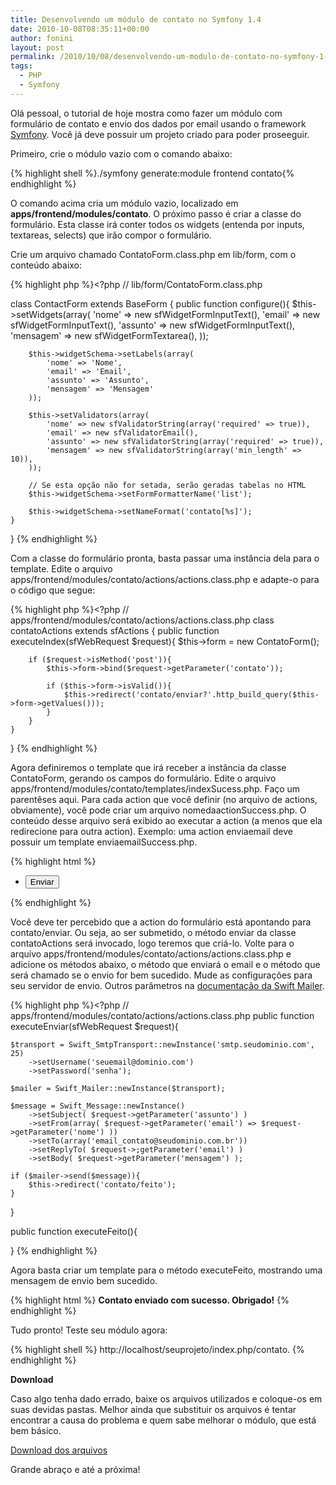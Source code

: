 ```yaml
---
title: Desenvolvendo um módulo de contato no Symfony 1.4
date: 2010-10-08T08:35:11+00:00
author: fonini
layout: post
permalink: /2010/10/08/desenvolvendo-um-modulo-de-contato-no-symfony-1-4/
tags:
  - PHP
  - Symfony
---
```

Olá pessoal, o tutorial de hoje mostra como fazer um módulo com formulário de contato e envio dos dados por email usando o framework [Symfony](http://www.symfony-project.org). Você já deve possuir um projeto criado para poder proseeguir.

Primeiro, crie o módulo vazio com o comando abaixo:

{% highlight shell %}./symfony generate:module frontend contato{% endhighlight %}

O comando acima cria um módulo vazio, localizado em **apps/frontend/modules/contato**.
O próximo passo é criar a classe do formulário. Esta classe irá conter todos os widgets (entenda por inputs, textareas, selects) que irão compor o formulário.

Crie um arquivo chamado ContatoForm.class.php em lib/form, com o conteúdo abaixo:

{% highlight php %}<?php // lib/form/ContatoForm.class.php

class ContactForm extends BaseForm {
	public function configure(){
		$this->setWidgets(array(
			'nome' => new sfWidgetFormInputText(),
			'email' => new sfWidgetFormInputText(),
			'assunto' => new sfWidgetFormInputText(),
			'mensagem' => new sfWidgetFormTextarea(),
		));

		$this->widgetSchema->setLabels(array(
			'nome' => 'Nome',
			'email' => 'Email',
			'assunto' => 'Assunto',
			'mensagem' => 'Mensagem'
		));

		$this->setValidators(array(
			'nome' => new sfValidatorString(array('required' => true)),
			'email' => new sfValidatorEmail(),
			'assunto' => new sfValidatorString(array('required' => true)),
			'mensagem' => new sfValidatorString(array('min_length' => 10)),
		));

		// Se esta opção não for setada, serão geradas tabelas no HTML
		$this->widgetSchema->setFormFormatterName('list');

		$this->widgetSchema->setNameFormat('contato[%s]');
	}
}
{% endhighlight %}

Com a classe do formulário pronta, basta passar uma instância dela para o template. Edite o arquivo apps/frontend/modules/contato/actions/actions.class.php e adapte-o para o código que segue:

{% highlight php %}<?php // apps/frontend/modules/contato/actions/actions.class.php
class contatoActions extends sfActions {
	public function executeIndex(sfWebRequest $request){
		$this->form = new ContatoForm();

		if ($request->isMethod('post')){
			$this->form->bind($request->getParameter('contato'));

			if ($this->form->isValid()){
				$this->redirect('contato/enviar?'.http_build_query($this->form->getValues()));
			}
		}
	}
}
{% endhighlight %}

Agora definiremos o template que irá receber a instância da classe ContatoForm, gerando os campos do formulário.
Edite o arquivo apps/frontend/modules/contato/templates/indexSucess.php. Faço um parentêses aqui. Para cada action que você definir (no arquivo de actions, obviamente), você pode criar um arquivo nomedaactionSuccess.php. O conteúdo desse arquivo será exibido ao executar a action (a menos que ela redirecione para outra action). Exemplo: uma action enviaemail deve possuir um template enviaemailSuccess.php.

{% highlight html %} <!-- apps/frontend/modules/contato/templates/indexSuccess.php -->
<form action="<?php echo url_for('contato/index') ?>" method="post">
	<ul>
		<?php echo $form; ?>
		<li>
			<input type="submit" value="Enviar" />
		</li>
	</ul>
</form>
{% endhighlight %}

Você deve ter percebido que a action do formulário está apontando para contato/enviar. Ou seja, ao ser submetido, o método enviar da classe contatoActions será invocado, logo teremos que criá-lo. Volte para o arquivo apps/frontend/modules/contato/actions/actions.class.php e adicione os métodos abaixo, o método que enviará o email e o método que será chamado se o envio for bem sucedido. Mude as configurações para seu servidor de envio. Outros parâmetros na [documentação da Swift Mailer](http://www.swiftmailer.org).</p> 

{% highlight php %}<?php // apps/frontend/modules/contato/actions/actions.class.php
public function executeEnviar(sfWebRequest $request){

	$transport = Swift_SmtpTransport::newInstance('smtp.seudominio.com', 25)
		->setUsername('seuemail@dominio.com')
		->setPassword('senha');

	$mailer = Swift_Mailer::newInstance($transport);

	$message = Swift_Message::newInstance()
		->setSubject( $request->getParameter('assunto') )
		->setFrom(array( $request->getParameter('email') => $request->getParameter('nome') ))
		->setTo(array('email_contato@seudominio.com.br'))
		->setReplyTo( $request->;getParameter('email') )
		->setBody( $request->getParameter('mensagem') );

	if ($mailer->send($message)){
		$this->redirect('contato/feito');
	}
}

public function executeFeito(){
  
}
{% endhighlight %}

Agora basta criar um template para o método executeFeito, mostrando uma mensagem de envio bem sucedido.

{% highlight html %} <!-- apps/frontend/modules/contato/templates/feitoSuccess.php -->
<span style="font-weight: bold; font-size: 14px;">Contato enviado com sucesso. Obrigado!</span>
{% endhighlight %}

Tudo pronto! Teste seu módulo agora: 

{% highlight shell %}
http://localhost/seuprojeto/index.php/contato.
{% endhighlight %}

**Download**

Caso algo tenha dado errado, baixe os arquivos utilizados e coloque-os em suas devidas pastas. Melhor ainda que substituir os arquivos é tentar encontrar a causa do problema e quem sabe melhorar o módulo, que está bem básico.

[Download dos arquivos](https://www.dropbox.com/s/t08161cjvovmaow/modulo-contato-symfony.zip?dl=0)

Grande abraço e até a próxima!